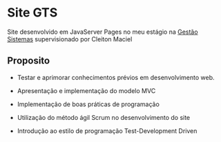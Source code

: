 # Site GTS
Site desenvolvido em JavaServer Pages no meu estágio na [Gestão Sistemas](http://www.gestaosistemas.com/) supervisionado por Cleiton Maciel

## Proposito

+ Testar e aprimorar conhecimentos prévios em desenvolvimento web.

+ Apresentação e implementação do modelo MVC

+ Implementação de boas práticas de programação

+ Utilização do método ágil Scrum no desenvolvimento do site

+ Introdução ao estilo de programação Test-Development Driven
